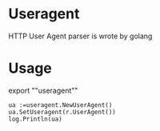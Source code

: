 Useragent
=========

HTTP User Agent parser is wrote by golang

Usage
=========

  export ""useragent""
  
	ua :=useragent.NewUserAgent()
	ua.SetUseragent(r.UserAgent())
	log.Println(ua)
